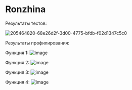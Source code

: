 # Ronzhina

Результаты тестов:

![205464820-68e26d2f-3d00-4775-bfdb-f02d1347c5c0](https://user-images.githubusercontent.com/105503323/209989719-d91baea3-5356-47fb-bbe6-f08837ec8a10.png)

Результаты профилирования:

Функция 1:
![image](https://user-images.githubusercontent.com/105503323/209990185-a3d48853-0e91-4b8e-9d3a-13b325f358ac.png)

Функция 2:
![image](https://user-images.githubusercontent.com/105503323/209990219-daf1315a-1926-4bbb-99c6-cc48517b504c.png)

Функция 3:
![image](https://user-images.githubusercontent.com/105503323/209990140-016b960d-2f78-426f-89a2-797da28ef990.png)

Функция 4:
![image](https://user-images.githubusercontent.com/105503323/209990165-dcac6f45-de07-4b2c-a605-f8df2f2080e7.png)


